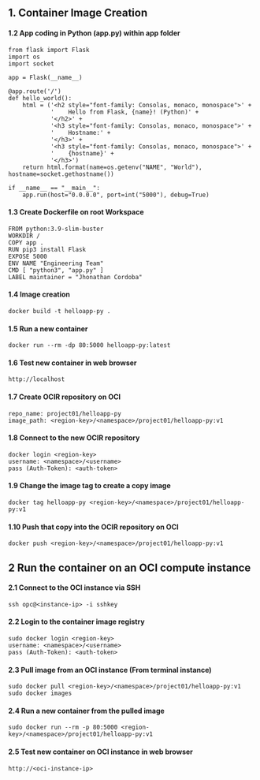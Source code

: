 ## 1. Container Image Creation
#### 1.2 App coding in Python (app.py) within app folder
```
from flask import Flask
import os
import socket

app = Flask(__name__)

@app.route('/')
def hello_world():
    html = ('<h2 style="font-family: Consolas, monaco, monospace">' +
            '    Hello from Flask, {name}! (Python)' +
            '</h2>' +
            '<h3 style="font-family: Consolas, monaco, monospace">' +
            '    Hostname:' +
            '</h3>' +
            '<h3 style="font-family: Consolas, monaco, monospace">' +
            '    {hostname}' +
            '</h3>')
    return html.format(name=os.getenv("NAME", "World"), hostname=socket.gethostname())

if __name__ == "__main__":
    app.run(host="0.0.0.0", port=int("5000"), debug=True)
```

#### 1.3 Create Dockerfile on root Workspace
```
FROM python:3.9-slim-buster
WORKDIR /
COPY app .
RUN pip3 install Flask
EXPOSE 5000
ENV NAME "Engineering Team"
CMD [ "python3", "app.py" ]
LABEL maintainer = "Jhonathan Cordoba"
```

#### 1.4 Image creation
```
docker build -t helloapp-py .
```

#### 1.5 Run a new container
```
docker run --rm -dp 80:5000 helloapp-py:latest
```

#### 1.6 Test new container in web browser
```
http://localhost
```

#### 1.7 Create OCIR repository on OCI
```
repo_name: project01/helloapp-py
image_path: <region-key>/<namespace>/project01/helloapp-py:v1
```

#### 1.8 Connect to the new OCIR repository
```
docker login <region-key>
username: <namespace>/<username>
pass (Auth-Token): <auth-token>
```

#### 1.9 Change the image tag to create a copy image
```
docker tag helloapp-py <region-key>/<namespace>/project01/helloapp-py:v1
```

#### 1.10 Push that copy into the OCIR repository on OCI
```
docker push <region-key>/<namespace>/project01/helloapp-py:v1
```

## 2 Run the container on an OCI compute instance
#### 2.1 Connect to the OCI instance via SSH
```
ssh opc@<instance-ip> -i sshkey
```

#### 2.2 Login to the container image registry
```
sudo docker login <region-key>
username: <namespace>/<username>
pass (Auth-Token): <auth-token>
```

#### 2.3 Pull image from an OCI instance (From terminal instance)
```
sudo docker pull <region-key>/<namespace>/project01/helloapp-py:v1
sudo docker images
```

#### 2.4 Run a new container from the pulled image
```
sudo docker run --rm -p 80:5000 <region-key>/<namespace>/project01/helloapp-py:v1
```

#### 2.5 Test new container on OCI instance in web browser
```
http://<oci-instance-ip>
```
